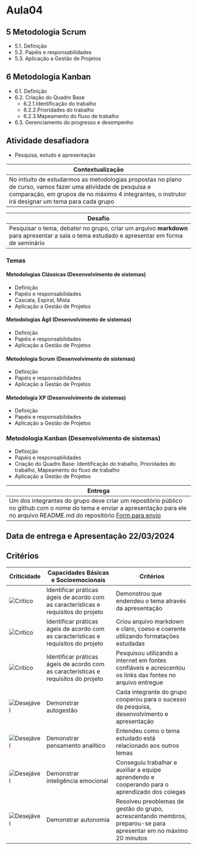 # Aula04

## 5 Metodologia Scrum
- 5.1. Definição
- 5.2. Papéis e responsabilidades
- 5.3. Aplicação a Gestão de Projetos

## 6 Metodologia Kanban
- 6.1. Definição
- 6.2. Criação do Quadro Base
	- 6.2.1.Identificação do trabalho
	- 6.2.2.Prioridades do trabalho
	- 6.2.3.Mapeamento do fluxo de trabalho
- 6.3. Gerenciamento do progresso e desempenho

## Atividade desafiadora
- Pesquisa, estudo e apresentação

|Contextualização|
|-|
|No intiuito de estudarmos as metodologias propostas no plano de curso, vamos fazer uma atividade de pesquisa e comparação, em grupos de no máximo 4 integrantes, o instrutor irá designar um tema para cada grupo|

|Desafio|
|-|
|Pesquisar o tema, debater no grupo, criar um arquivo **markdown** para apresentar a sala o tema estudado e apresentar em forma de seminário|

### Temas
#### Metodologias Clássicas (Desenvolvimento de sistemas)
- Definição
- Papéis e responsabilidades
- Cascata, Espiral, Mista
- Aplicação a Gestão de Projetos
#### Metodologias Ágil (Desenvolvimento de sistemas)
- Definição
- Papéis e responsabilidades
- Aplicação a Gestão de Projetos
#### Metodologia Scrum (Desenvolvimento de sistemas)
- Definição
- Papéis e responsabilidades
- Aplicação a Gestão de Projetos
#### Metodologia XP (Desenvolvimento de sistemas)
- Definição
- Papéis e responsabilidades
- Aplicação a Gestão de Projetos
### Metodologia Kanban (Desenvolvimento de sistemas)
- Definição
- Papéis e responsabilidades
- Criação do Quadro Base: Identificação do trabalho, Prioridades do trabalho, Mapeamento do fluxo de trabalho
- Aplicação a Gestão de Projetos

|Entrega|
|-|
|Um dos integrantes do grupo deve criar um repositório público no github com o nome do tema e enviar a apresentação para ele no arquivo README.md do repositório [Form para envio](https://forms.gle/wHPKUnuMurMv4QPw9)|
## Data de entrega e Apresentação 22/03/2024

## Critérios
|Criticidade|Capacidades Básicas e Socioemocionais|Critérios|
|-|-|-|
|![Critico](https://raw.githubusercontent.com/wellifabio/senai2023/main/outros/assets/critico.png)|Identificar práticas ágeis de acordo com as características e requisitos do projeto|Demonstrou que endendeu o tema através da apresentação|
|![Critico](https://raw.githubusercontent.com/wellifabio/senai2023/main/outros/assets/critico.png)|Identificar práticas ágeis de acordo com as características e requisitos do projeto|Criou arquivo markdown e claro, coeso e coerente utilizando formatações estudadas|
|![Critico](https://raw.githubusercontent.com/wellifabio/senai2023/main/outros/assets/critico.png)|Identificar práticas ágeis de acordo com as características e requisitos do projeto|Pesquisou utilizando a internet em fontes confiáveis e acrescentou os links das fontes no arquivo entregue|
|![Desejável](https://raw.githubusercontent.com/wellifabio/senai2023/main/outros/assets/desejavel.png)|Demonstrar autogestão|Cada integrante do grupo cooperou para o sucesso da pesquisa, desenvolvimento e apresentação|
|![Desejável](https://raw.githubusercontent.com/wellifabio/senai2023/main/outros/assets/desejavel.png)|Demonstrar pensamento analítico|Entendeu como o tema estudado está relacionado aos outros temas|
|![Desejável](https://raw.githubusercontent.com/wellifabio/senai2023/main/outros/assets/desejavel.png)|Demonstrar inteligência emocional|Conseguiu trabalhar e auxiliar a equipe aprendendo e cooperando para o aprendizado dos colegas|
|![Desejável](https://raw.githubusercontent.com/wellifabio/senai2023/main/outros/assets/desejavel.png)|Demonstrar autonomia|Resolveu preoblemas de gestão do grupo, acrescentando membros, preparou-se para apresentar em no máximo 20 minutos|
